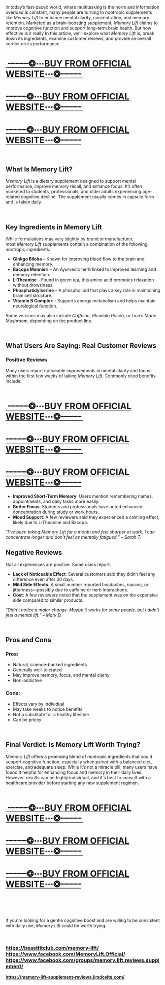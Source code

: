 <p>In today&rsquo;s fast-paced world, where multitasking is the norm and information overload is constant, many people are turning to nootropic supplements like&nbsp;<em>Memory Lift</em>&nbsp;to enhance mental clarity, concentration, and memory retention. Marketed as a brain-boosting supplement,&nbsp;<em>Memory Lift</em>&nbsp;claims to improve cognitive function and support long-term brain health. But how effective is it really In this article, we&rsquo;ll explore what&nbsp;<em>Memory Lift</em>&nbsp;is, break down its ingredients, examine customer reviews, and provide an overall verdict on its performance.</p>
<h1 class="text-align-center"><a href="https://beastfitclub.com/memory-lift/">&nbsp;<strong>┈┈┈┈❂⋯BUY FROM OFFICIAL WEBSITE⋯❂┈┈┈┈</strong>&nbsp;</a></h1>
<h1 class="text-align-center"><a href="https://beastfitclub.com/memory-lift/"><strong>┈┈┈┈❂⋯BUY FROM OFFICIAL WEBSITE⋯❂┈┈┈┈</strong>&nbsp;</a></h1>
<h1 class="text-align-center"><a href="https://beastfitclub.com/memory-lift/"><strong>┈┈┈┈❂⋯BUY FROM OFFICIAL WEBSITE⋯❂┈┈┈┈</strong></a></h1>
<p class="text-align-center">&nbsp;</p>
<h2><strong>What Is Memory Lift?</strong></h2>
<p><em>Memory Lift</em>&nbsp;is a dietary supplement designed to support mental performance, improve memory recall, and enhance focus. It&rsquo;s often marketed to students, professionals, and older adults experiencing age-related cognitive decline. The supplement usually comes in capsule form and is taken daily.</p>
<p>&nbsp;</p>
<h2><strong>Key Ingredients in Memory Lift</strong></h2>
<p>While formulations may vary slightly by brand or manufacturer, most&nbsp;<em>Memory Lift</em>&nbsp;supplements contain a combination of the following nootropic ingredients:</p>
<ul>
<li><strong>Ginkgo Biloba</strong>&nbsp;&ndash; Known for improving blood flow to the brain and enhancing memory.</li>
<li><strong>Bacopa Monnieri</strong>&nbsp;&ndash; An Ayurvedic herb linked to improved learning and memory retention.</li>
<li><strong>L-Theanine</strong>&nbsp;&ndash; Found in green tea, this amino acid promotes relaxation without drowsiness.</li>
<li><strong>Phosphatidylserine</strong>&nbsp;&ndash; A phospholipid that plays a key role in maintaining brain cell structure.</li>
<li><strong>Vitamin B Complex</strong>&nbsp;&ndash; Supports energy metabolism and helps maintain neurological function.</li>
</ul>
<p>Some versions may also include&nbsp;<em>Caffeine</em>,&nbsp;<em>Rhodiola Rosea</em>, or&nbsp;<em>Lion&rsquo;s Mane Mushroom</em>, depending on the product line.</p>
<p>&nbsp;</p>
<h2><strong>What Users Are Saying: Real Customer Reviews</strong></h2>
<h3><strong>Positive Reviews</strong></h3>
<p>Many users report noticeable improvements in mental clarity and focus within the first few weeks of taking&nbsp;<em>Memory Lift</em>. Commonly cited benefits include:<br />&nbsp;</p>
<h1 class="text-align-center"><a href="https://beastfitclub.com/memory-lift/">&nbsp;<strong>┈┈┈┈❂⋯BUY FROM OFFICIAL WEBSITE⋯❂┈┈┈┈</strong>&nbsp;</a></h1>
<h1 class="text-align-center"><a href="https://beastfitclub.com/memory-lift/"><strong>┈┈┈┈❂⋯BUY FROM OFFICIAL WEBSITE⋯❂┈┈┈┈</strong>&nbsp;</a></h1>
<h1 class="text-align-center"><a href="https://beastfitclub.com/memory-lift/"><strong>┈┈┈┈❂⋯BUY FROM OFFICIAL WEBSITE⋯❂┈┈┈┈</strong></a></h1>
<ul>
<li><strong>Improved Short-Term Memory</strong>: Users mention remembering names, appointments, and daily tasks more easily.</li>
<li><strong>Better Focus</strong>: Students and professionals have noted enhanced concentration during study or work hours.</li>
<li><strong>Mood Support</strong>: A few reviewers said they experienced a calming effect, likely due to L-Theanine and Bacopa.</li>
</ul>
<p><em>&ldquo;I&rsquo;ve been taking Memory Lift for a month and feel sharper at work. I can concentrate longer and don&rsquo;t feel as mentally fatigued.&rdquo; &ndash; Sarah T.</em></p>
<h2><strong>Negative Reviews</strong></h2>
<p>Not all experiences are positive. Some users report:</p>
<ul>
<li><strong>Lack of Noticeable Effect</strong>: Several customers said they didn&rsquo;t feel any difference even after 30 days.</li>
<li><strong>Mild Side Effects</strong>: A small number reported headaches, nausea, or jitteriness&mdash;possibly due to caffeine or herb interactions.</li>
<li><strong>Cost</strong>: A few reviewers noted that the supplement was on the expensive side compared to similar products.</li>
</ul>
<p><em>&ldquo;Didn&rsquo;t notice a major change. Maybe it works for some people, but I didn&rsquo;t feel a mental lift.&rdquo; &ndash; Mark D.</em></p>
<p>&nbsp;</p>
<h2><strong>Pros and Cons</strong></h2>
<h3><strong>Pros</strong>:</h3>
<ul>
<li>Natural, science-backed ingredients</li>
<li>Generally well-tolerated</li>
<li>May improve memory, focus, and mental clarity</li>
<li>Non-addictive</li>
</ul>
<h3><strong>Cons:</strong></h3>
<ul>
<li>Effects vary by individual</li>
<li>May take weeks to notice benefits</li>
<li>Not a substitute for a healthy lifestyle</li>
<li>Can be pricey</li>
</ul>
<p>&nbsp;</p>
<h2><strong>Final Verdict: Is Memory Lift Worth Trying?</strong></h2>
<p><em>Memory Lift</em>&nbsp;offers a promising blend of nootropic ingredients that could support cognitive function, especially when paired with a balanced diet, exercise, and adequate sleep. While it&rsquo;s not a miracle pill, many users have found it helpful for enhancing focus and memory in their daily lives. However, results can be highly individual, and it's best to consult with a healthcare provider before starting any new supplement regimen.<br />&nbsp;</p>
<h1 class="text-align-center"><a href="https://beastfitclub.com/memory-lift/">&nbsp;<strong>┈┈┈┈❂⋯BUY FROM OFFICIAL WEBSITE⋯❂┈┈┈┈</strong>&nbsp;</a></h1>
<h1 class="text-align-center"><a href="https://beastfitclub.com/memory-lift/"><strong>┈┈┈┈❂⋯BUY FROM OFFICIAL WEBSITE⋯❂┈┈┈┈</strong>&nbsp;</a></h1>
<h1 class="text-align-center"><a href="https://beastfitclub.com/memory-lift/"><strong>┈┈┈┈❂⋯BUY FROM OFFICIAL WEBSITE⋯❂┈┈┈┈</strong></a></h1>
<h1 class="text-align-center">&nbsp;</h1>
<p class="text-align-center">If you're looking for a gentle cognitive boost and are willing to be consistent with daily use,&nbsp;<em>Memory Lift</em>&nbsp;could be worth trying.</p>
<p>&nbsp;</p>
<h3><strong><a href="https://beastfitclub.com/memory-lift/">https://beastfitclub.com/memory-lift/</a></strong><strong><br /></strong><a href="https://www.facebook.com/MemoryLift.Official/"><strong>https://www.facebook.com/MemoryLift.Official/</strong></a><strong><br /></strong><a href="https://www.facebook.com/groups/memory.lift.reviews.supplement/"><strong>https://www.facebook.com/groups/memory.lift.reviews.supplement/</strong></a><strong>&nbsp;</strong></h3>
<p><strong><a href="https://memory-lift-supplement-reviews.jimdosite.com/">https://memory-lift-supplement-reviews.jimdosite.com/</a></strong></p>
